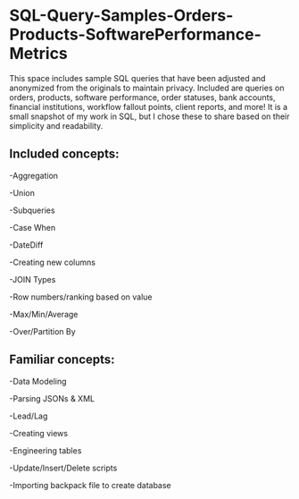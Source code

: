 # SQL-Query-Samples-Orders-Products-SoftwarePerformance-Metrics


This space includes sample SQL queries that have been adjusted and anonymized from the originals to maintain privacy. Included are queries on orders, products, software performance, order statuses, bank accounts, financial institutions, workflow fallout points, client reports, and more! It is a small snapshot of my work in SQL, but I chose these to share based on their simplicity and readability. 

## Included concepts:

-Aggregation

-Union

-Subqueries

-Case When

-DateDiff

-Creating new columns

-JOIN Types

-Row numbers/ranking based on value

-Max/Min/Average


-Over/Partition By


## Familiar concepts:

-Data Modeling

-Parsing JSONs & XML

-Lead/Lag

-Creating views

-Engineering tables

-Update/Insert/Delete scripts

-Importing backpack file to create database

